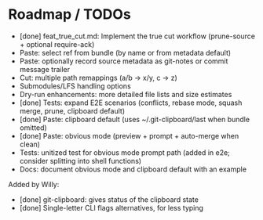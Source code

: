 # Roadmap / TODOs

- [done] feat_true_cut.md: Implement the true cut workflow (prune-source + optional require-ack)
- Paste: select ref from bundle (by name or from metadata default)
- Paste: optionally record source metadata as git-notes or commit message trailer
- Cut: multiple path remappings (a/b -> x/y, c -> z)
- Submodules/LFS handling options
- Dry-run enhancements: more detailed file lists and size estimates
- [done] Tests: expand E2E scenarios (conflicts, rebase mode, squash merge, prune, clipboard default)
- [done] Paste: clipboard default (uses ~/.git-clipboard/last when bundle omitted)
- [done] Paste: obvious mode (preview + prompt + auto-merge when clean)
- Tests: unitized test for obvious mode prompt path (added in e2e; consider splitting into shell functions)
- Docs: document obvious mode and clipboard default with an example

Added by Willy:

- [done] git-clipboard: gives status of the clipboard state
- [done] Single-letter CLI flags alternatives, for less typing

